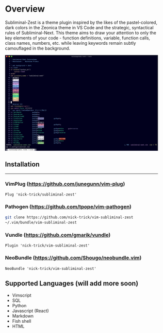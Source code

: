 # Overview

Subliminal-Zest is a theme plugin inspired by the likes of the pastel-colored,
dark colors in the Zeonica theme in VS Code and the strategic, syntactical
rules of Subliminal-Next. This theme aims to draw your attention to only the key
elements of your code - function definitions, variable, function calls, class
names, numbers, etc. while leaving keywords remain subtly camouflaged in the
background.

![](screenshot.png)

## Installation

------------
### VimPlug (https://github.com/junegunn/vim-plug)
```vim
Plug 'nick-trick/subliminal-zest'
```

### Pathogen (https://github.com/tpope/vim-pathogen)
```sh
git clone https://github.com/nick-trick/vim-subliminal-zest
~/.vim/bundle/vim-subliminal-zest
```

### Vundle (https://github.com/gmarik/vundle)
```vim
Plugin 'nick-trick/vim-subliminal-zest'
```

### NeoBundle (https://github.com/Shougo/neobundle.vim)
```vim
NeoBundle 'nick-trick/vim-subliminal-zest'
```

## Supported Languages (will add more soon)
* Vimscript
* SQL
* Python
* Javascript (React)
* Markdown
* Fish shell
* HTML
